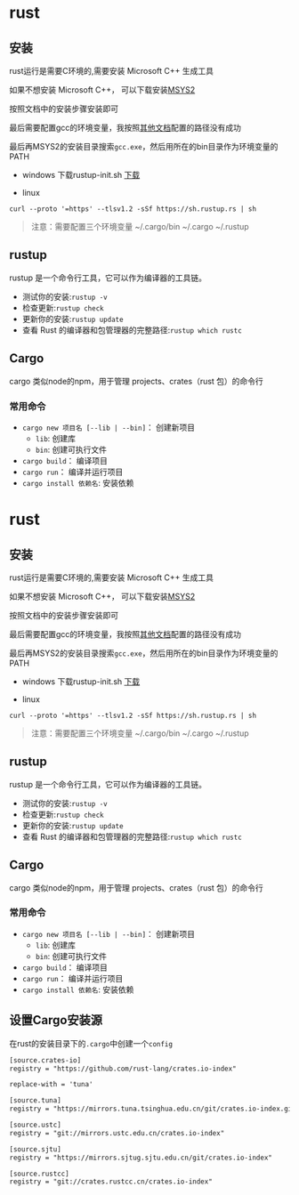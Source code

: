 # rust

## 安装

rust运行是需要C环境的,需要安装 Microsoft C++ 生成工具

如果不想安装 Microsoft C++， 可以下载安装[MSYS2](https://www.msys2.org/)

按照文档中的安装步骤安装即可

最后需要配置gcc的环境变量，我按照[其他文档](https://blog.csdn.net/swallowblank/article/details/120672990)配置的路径没有成功

最后再MSYS2的安装目录搜索`gcc.exe`，然后用所在的bin目录作为环境变量的PATH

* windows 下载rustup-init.sh
[下载](https://www.rust-lang.org/zh-CN/tools/install)

* linux
```shell
curl --proto '=https' --tlsv1.2 -sSf https://sh.rustup.rs | sh
```

> 注意：需要配置三个环境变量
> ~/.cargo/bin
> ~/.cargo
> ~/.rustup

## rustup

rustup 是一个命令行工具，它可以作为编译器的工具链。

* 测试你的安装:`rustup -v`
* 检查更新:`rustup check`
* 更新你的安装:`rustup update`
* 查看 Rust 的编译器和包管理器的完整路径:`rustup which rustc`

## Cargo

cargo 类似node的npm，用于管理 projects、crates（rust 包）的命令行

### 常用命令

* `cargo new 项目名 [--lib | --bin]`： 创建新项目
  * `lib`: 创建库
  * `bin`: 创建可执行文件
* `cargo build`： 编译项目
* `cargo run`： 编译并运行项目
* `cargo install 依赖名`: 安装依赖
# rust

## 安装

rust运行是需要C环境的,需要安装 Microsoft C++ 生成工具

如果不想安装 Microsoft C++， 可以下载安装[MSYS2](https://www.msys2.org/)

按照文档中的安装步骤安装即可

最后需要配置gcc的环境变量，我按照[其他文档](https://blog.csdn.net/swallowblank/article/details/120672990)配置的路径没有成功

最后再MSYS2的安装目录搜索`gcc.exe`，然后用所在的bin目录作为环境变量的PATH

* windows 下载rustup-init.sh
[下载](https://www.rust-lang.org/zh-CN/tools/install)

* linux
```shell
curl --proto '=https' --tlsv1.2 -sSf https://sh.rustup.rs | sh
```

> 注意：需要配置三个环境变量
> ~/.cargo/bin
> ~/.cargo
> ~/.rustup

## rustup

rustup 是一个命令行工具，它可以作为编译器的工具链。

* 测试你的安装:`rustup -v`
* 检查更新:`rustup check`
* 更新你的安装:`rustup update`
* 查看 Rust 的编译器和包管理器的完整路径:`rustup which rustc`

## Cargo

cargo 类似node的npm，用于管理 projects、crates（rust 包）的命令行

### 常用命令

* `cargo new 项目名 [--lib | --bin]`： 创建新项目
  * `lib`: 创建库
  * `bin`: 创建可执行文件
* `cargo build`： 编译项目
* `cargo run`： 编译并运行项目
* `cargo install 依赖名`: 安装依赖

## 设置Cargo安装源

在rust的安装目录下的`.cargo`中创建一个`config`

```txt
[source.crates-io]
registry = "https://github.com/rust-lang/crates.io-index"

replace-with = 'tuna'

[source.tuna]
registry = "https://mirrors.tuna.tsinghua.edu.cn/git/crates.io-index.git"

[source.ustc]
registry = "git://mirrors.ustc.edu.cn/crates.io-index"

[source.sjtu]
registry = "https://mirrors.sjtug.sjtu.edu.cn/git/crates.io-index"

[source.rustcc]
registry = "git://crates.rustcc.cn/crates.io-index"
```